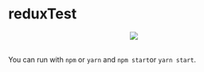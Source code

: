# reduxTest

<div align="center">
  <img src="https://user-images.githubusercontent.com/64506852/209711730-5aeb3de2-093f-4178-80d4-2713b6d7fe2e.png"/>
</div>

<br>

You can run with `npm` or `yarn` and `npm start`or `yarn start`.
